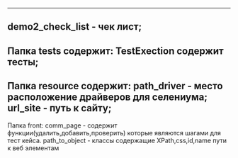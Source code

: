 ----
demo2_check_list - чек лист;
----
Папка tests содержит:
TestExection содержит тесты;
----
Папка resource содержит:
path_driver - место расположение драйверов для селениума;
url_site - путь к сайту;
----
Папка front:
comm_page - содержит функции(удалить,добавить,проверить)
которые являются шагами для тест кейса.
path_to_object - классы содержащие XPath,css,id,name пути к веб элементам 